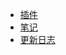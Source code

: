 <!-- * [指南](/401/)
* [组件](/401/)
* [JS](/401/) -->
* [插件](/plugs/)
* [笔记](/note/)
* [更新日志](/log/#_101)